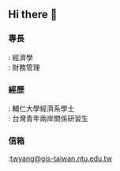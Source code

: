 ## Hi there 👋
### 專長
: 經濟學\
: 財務管理

### 經歷 
: 輔仁大學經濟系學士\
: 台灣青年兩岸關係研習生

### 信箱
:twyang@gis-taiwan.ntu.edu.tw
<!--
**David-YG/David-YG** is a ✨ _special_ ✨ repository because its `README.md` (this file) appears on your GitHub profile.

Here are some ideas to get you started:

- 🔭 I’m currently working on ...
- 🌱 I’m currently learning ...
- 👯 I’m looking to collaborate on ...
- 🤔 I’m looking for help with ...
- 💬 Ask me about ...
- 📫 How to reach me: ...
- 😄 Pronouns: ...
- ⚡ Fun fact: ...
-->
